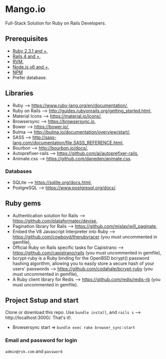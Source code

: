 # Mango.io
Full-Stack Solution for Ruby on Rails Developers. 

## Prerequisites

* [Ruby 2.3.1 and +](https://www.ruby-lang.org/en/downloads/),
* [Rails 4 and +](http://guides.rubyonrails.org/getting_started.html),
* [RVM](https://rvm.io/),
* [Node.js v6 and +](https://nodejs.org/en/download/),
* [NPM](https://docs.npmjs.com/getting-started/what-is-npm)
* Prefer database.

## Libraries

* Ruby --> https://www.ruby-lang.org/en/documentation/,
* Ruby on Rails --> http://guides.rubyonrails.org/getting_started.html,
* Material Icons --> https://material.io/icons/,
* Browsersync --> https://browsersync.io,
* Bower --> https://bower.io/,
* Bulma --> http://bulma.io/documentation/overview/start/,
* SASS --> http://sass-lang.com/documentation/file.SASS_REFERENCE.html, 
* Bourbon --> http://bourbon.io/docs/,
* Autoprefixer-rails --> https://github.com/ai/autoprefixer-rails,
* Animate.css --> https://github.com/daneden/animate.css.

### Databases

* SQLite --> https://sqlite.org/docs.html,
* PostgreSQL --> https://www.postgresql.org/docs/.

## Ruby gems

* Authentication solution for Rails --> https://github.com/plataformatec/devise,
* Pagination library for Rails --> https://github.com/mislav/will_paginate,
* Embed the V8 Javascript Interpreter into Ruby --> https://github.com/cowboyd/therubyracer (you must uncommented in gemfile),
* Official Ruby on Rails specific tasks for Capistrano --> https://github.com/capistrano/rails (you must uncommented in gemfile),  
* bcrypt-ruby is a Ruby binding for the OpenBSD bcrypt() password hashing algorithm, allowing you to easily store a secure hash of your users' passwords --> https://github.com/codahale/bcrypt-ruby (you must uncommented in gemfile),
* A Ruby client library for Redis --> https://github.com/redis/redis-rb (you must uncommented in gemfile).

## Project Sstup and start

Clone or download this repo. Use `bundle install`, and `rails s` --> http://localhost:3000/. That's it!.

* Browsersync start => `bundle exec rake browser_sync:start`

### Email and password for login

`admin@rsk.com` and `password`